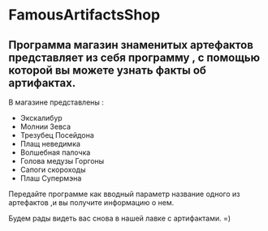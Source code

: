 # FamousArtifactsShop

## Программа магазин знаменитых артефактов представляет из себя программу , с помощью которой вы можете узнать факты об артифактах. 
 
 В магазине представлены : 
 
 - Экскалибур
 - Молнии Зевса
 - Трезубец Посейдона
 - Плащ неведимка
 - Волшебная палочка 
 - Голова медузы Горгоны
 - Сапоги скороходы
 - Плаш Cупермэна
 
 Передайте программе как вводный параметр название одного из артефактов ,и вы получите информацию о нем.
 
 Будем рады видеть вас снова в нашей лавке с артифактами. =)
